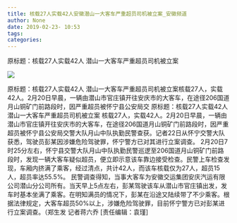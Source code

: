 ```yaml
---
title: 核载27人实载42人安徽潜山一大客车严重超员司机被立案_安徽频道
author: None
date: 2019-02-23- 10:53
tags: 
categories: 
---
```

原标题：核载27人实载42人 潜山一大客车严重超员司机被立案
<!-- more -->
                
<img align="center" border="0" src="http://p2.ifengimg.com/a/2016/0810/204c433878d5cf9size1_w16_h16.png" />
                
            
原标题：核载27人实载42人 潜山一大客车严重超员司机被立案核载27人，实载42人。2月20日早晨，一辆由潜山市官庄镇开往安庆市的大客车，在途径206国道月山铜矿门前路段时，因严重超员被怀宁县公安局交
原标题：核载27人实载42人 潜山一大客车严重超员司机被立案
核载27人，实载42人。2月20日早晨，一辆由潜山市官庄镇开往安庆市的大客车，在途径206国道月山铜矿门前路段时，因严重超员被怀宁县公安局交警大队月山中队执勤民警查获。记者22日从怀宁交警大队获悉，驾驶员彭某因涉嫌危险驾驶罪，怀宁警方已对其进行立案调查。
2月20日7时25分左右，怀宁县交警大队月山中队执勤民警巡逻至206国道月山铜矿门前路段时，发现一辆大客车疑似超员，便立即示意该车靠边接受检查。民警上车检查发现，车厢内挤满了乘客，经过清点，共计42人，而该车核载仅为27人，超员15人，超员率达55.5%。
民警调查得知，当事大客车为安徽交运集团安庆汽运有限公司潜山分公司所有。当天早上5点左右，彭某驾驶该车从潜山市官庄镇出发，发车时基本坐满了乘客。在明知满员的情况下，彭某在沿途又陆续带了不少乘客。根据法律规定，大客车超员50%以上，涉嫌危险驾驶罪，目前怀宁警方已对彭某进行立案调查。（郑生发 记者蒋六乔
[责任编辑：袁瑾]
            
